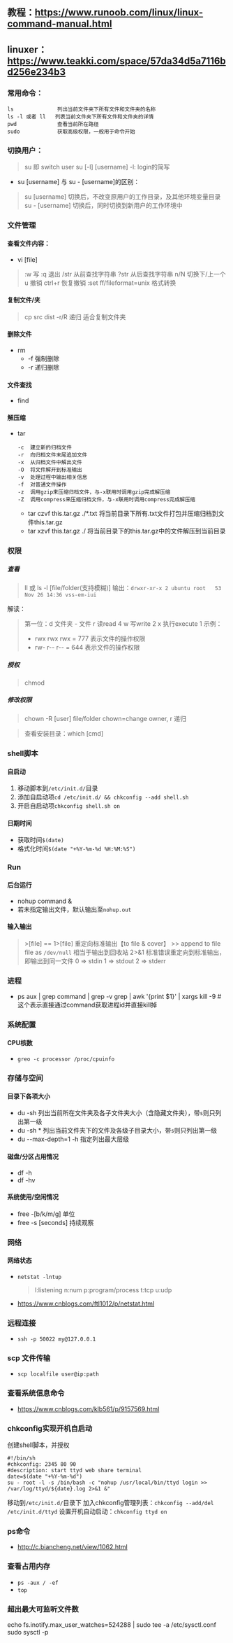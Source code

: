 ## 教程：https://www.runoob.com/linux/linux-command-manual.html
## linuxer：https://www.teakki.com/space/57da34d5a7116bd256e234b3

### 常用命令：
```
ls              列出当前文件夹下所有文件和文件夹的名称
ls -l 或者 ll   列表当前文件夹下所有文件和文件夹的详情
pwd             查看当前所在路径
sudo            获取高级权限，一般用于命令开始
```

### 切换用户：
> su 即 switch user
> su [-l] [username]      -l: login的简写
* su [username] 与 su - [username]的区别：
> su [username] 切换后，不改变原用户的工作目录，及其他环境变量目录
> su - [username] 切换后，同时切换到新用户的工作环境中

### 文件管理
#### 查看文件内容：
* vi [file]
> :w    写
> :q    退出
> /str  从前查找字符串
> ?str  从后查找字符串
> n/N   切换下/上一个
> u     撤销
> ctrl+r    恢复撤销
> :set ff/fileformat=unix  格式转换

#### 复制文件/夹
> cp src dist
> -r/R  递归    适合复制文件夹

#### 删除文件
* rm
    * -f 强制删除
    * -r 递归删除

#### 文件查找
* find

#### 解压缩
* tar
    ```shell
    -c  建立新的归档文件
    -r  向归档文件末尾追加文件
    -x  从归档文件中解出文件
    -O  将文件解开到标准输出
    -v  处理过程中输出相关信息
    -f  对普通文件操作
    -z  调用gzip来压缩归档文件，与-x联用时调用gzip完成解压缩
    -Z  调用compress来压缩归档文件，与-x联用时调用compress完成解压缩
    ```
    * tar czvf this.tar.gz ./*.txt 将当前目录下所有.txt文件打包并压缩归档到文件this.tar.gz
    * tar xzvf this.tar.gz ./ 将当前目录下的this.tar.gz中的文件解压到当前目录

### 权限
##### 查看
> ll 或 ls -l [file/folder(支持模糊)]
> 输出：`drwxr-xr-x 2 ubuntu root   53 Nov 26 14:36 vss-em-iui`

解读：
> 第一位：d 文件夹 - 文件
> r 读read      4
> w 写write     2
> x 执行execute 1
示例：
> - rwx rwx rwx = 777   表示文件的操作权限
> - rw- r-- r-- = 644   表示文件的操作权限

##### 授权
> chmod 

##### 修改权限
> chown -R [user] file/folder     chown=change owner, r 递归

>查看安装目录：which [cmd]

### shell脚本
#### 自启动
1. 移动脚本到`/etc/init.d/`目录
2. 添加自启动项`cd /etc/init.d/ && chkconfig --add shell.sh`
3. 开启自启动项`chkconfig shell.sh on`

#### 日期时间
* 获取时间`$(date)`
* 格式化时间`$(date "+%Y-%m-%d %H:%M:%S")`

### Run
#### 后台运行
* nohup command &
* 若未指定输出文件，默认输出至`nohup.out`

#### 输入输出
> \>[file] == 1\>[file] 重定向标准输出【to file & cover】
> \>\> append to file
> file as `/dev/null` 相当于输出到回收站
> 2>&1 标准错误重定向到标准输出，即输出到同一文件
> 0 => stdin
> 1 => stdout
> 2 => stderr

### 进程
* ps aux | grep command | grep -v grep | awk '{print $1}' | xargs kill -9 # 这个表示直接通过command获取进程id并直接kill掉

### 系统配置
#### CPU核数
* `greo -c processor /proc/cpuinfo`

### 存储与空间
#### 目录下各项大小
* du -sh                 列出当前所在文件夹及各子文件夹大小（含隐藏文件夹），带`s`则只列出第一级
* du -sh *               列出当前文件夹下的文件及各级子目录大小，带`s`则只列出第一级
* du --max-depth=1 -h 指定列出最大层级
#### 磁盘/分区占用情况
* df -h
* df -hv
#### 系统使用/空闲情况
* free -[b/k/m/g] 单位
* free -s [seconds] 持续观察

### 网络
#### 网络状态
* `netstat -lntup`
    > l:listening n:num p:program/process t:tcp u:udp
* https://www.cnblogs.com/ftl1012/p/netstat.html

### 远程连接
* `ssh -p 50022 my@127.0.0.1`

### scp 文件传输
* `scp localfile user@ip:path`

### 查看系统信息命令
* https://www.cnblogs.com/klb561/p/9157569.html

### chkconfig实现开机自启动
创建shell脚本，并授权
```shell
#!/bin/sh
#chkconfig: 2345 80 90
#description: start ttyd web share terminal
date=$(date "+%Y-%m-%d")
su - root -l -s /bin/bash -c "nohup /usr/local/bin/ttyd login >> /var/log/ttyd/${date}.log 2>&1 &"
```
移动到`/etc/init.d/`目录下
加入chkconfig管理列表：`chkconfig --add/del /etc/init.d/ttyd`
设置开机自动启动：`chkconfig ttyd on`

### ps命令
* http://c.biancheng.net/view/1062.html

### 查看占用内存
* `ps -aux / -ef`
* `top`

### 超出最大可监听文件数
echo fs.inotify.max_user_watches=524288 | sudo tee -a /etc/sysctl.conf
sudo sysctl -p
